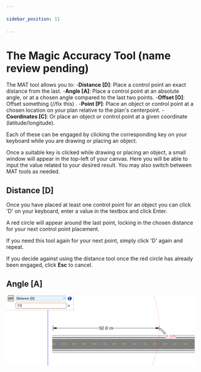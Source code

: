 ```yaml
---

sidebar_position: 11

---
```

# The Magic Accuracy Tool (name review pending)

The MAT tool allows you to:
-**Distance [D]**: Place a control point an exact distance from the last.
-**Angle [A]**: Place a control point at an absolute angle, or at a chosen angle compared to the last two points.
-**Offset [O]**: Offset something (//fix this) .
-**Point [P]**: Place an object or control point at a chosen location on your plan relative to the plan's centerpoint.
-**Coordinates [C]**: Or place an object or control point at a given coordinate (latitude/longitude).

Each of these can be engaged by clicking the corresponding key on your keyboard while you are drawing or placing an object.

Once a suitable key is clicked while drawing or placing an object, a small window will appear in the top-left of your canvas. Here you will be able to input the value related to your desired result. You may also switch between MAT tools as needed.

## Distance [D]

Once you have placed at least one control point for an object you can click 'D' on your keyboard, enter a value in the textbox and click Enter.

A red circle will appear around the last point, locking in the chosen distance for your next control point placement.

If you need this tool again for your next point, simply click 'D' again and repeat.

If you decide against using the distance tool once the red circle has already been engaged, click **Esc** to cancel.

## Angle [A]

 ![Using_the_dimension_input_panel](./assets/Using_the_dimension_input_panel.png)
